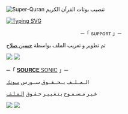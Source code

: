 ![Super-Quran](https://telegra.ph/file/63b036e30a7acfcd92aad.jpg)
تنصيب بوتات القرآن الكريم

[![Typing SVG](https://readme-typing-svg.herokuapp.com/?lines=WELCOME+TO+SOURCE-SONIC+AN+ADVANCE+BOT)](https://t.me/SONIC_source)

<p align="center">
    ─「 sᴜᴩᴩᴏʀᴛ 」─
</p>


تم تطوير و تعريب الملف بواسطة [حسين صلاح](https://t.me/Huseenytiq)

<img src="https://user-images.githubusercontent.com/73097560/115834477-dbab4500-a447-11eb-908a-139a6edaec5c.gif"> <img src="https://user-images.githubusercontent.com/73097560/115834477-dbab4500-a447-11eb-908a-139a6edaec5c.gif">




─「 [𝐒𝐎𝐔𝐑𝐂𝐄 SONIC](https://t.me/SONIC_source) 」─ 


  الــمــلــف بــحــقــوق ســورس [سونك](https://t.me/SONIC_source)

غـيـر مـسـمـوح بـتـغـيـيـر حـقـوق [الـمـلـف](https://t.me/Manarat_Alqaniten)


<img src="https://user-images.githubusercontent.com/73097560/115834477-dbab4500-a447-11eb-908a-139a6edaec5c.gif"> <img src="https://user-images.githubusercontent.com/73097560/115834477-dbab4500-a447-11eb-908a-139a6edaec5c.gif">

